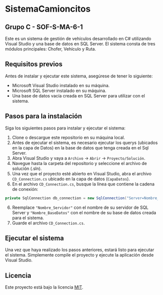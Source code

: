 # SistemaCamioncitos
## Grupo C - SOF-S-MA-6-1
Este es un sistema de gestión de vehículos desarrollado en C# utilizando Visual Studio y una base de datos en SQL Server. El sistema consta de tres módulos principales: Chofer, Vehículo y Ruta.

## Requisitos previos

Antes de instalar y ejecutar este sistema, asegúrese de tener lo siguiente:

- Microsoft Visual Studio instalado en su máquina.
- Microsoft SQL Server instalado en su máquina.
- Una base de datos vacía creada en SQL Server para utilizar con el sistema.

## Pasos para la instalación

Siga los siguientes pasos para instalar y ejecutar el sistema:

1. Clone o descargue este repositorio en su máquina local.
2. Antes de ejecutar el sistema, es necesario ejecutar los querys (ubicados en la capa de Datos) en la base de datos que tenga creada en el Sql Server.
3. Abra Visual Studio y vaya a `Archivo` -> `Abrir` -> `Proyecto/Solución`.
4. Navegue hasta la carpeta del repositorio y seleccione el archivo de solución (.sln).
5. Una vez que el proyecto esté abierto en Visual Studio, abra el archivo `CD_Connection.cs` ubicado en la capa de datos (`CapaDatos`).
6. En el archivo `CD_Connection.cs`, busque la línea que contiene la cadena de conexión:
```csharp
private SqlConnection db_connection = new SqlConnection("Server=Nombre_Servidor; Database=Nombre_BaseDatos; Integrated Security=true");
```
6. Reemplace `"Nombre_Servidor"` con el nombre de su servidor de SQL Server y `"Nombre_BaseDatos"` con el nombre de su base de datos creada para el sistema.
7. Guarde el archivo `CD_Connection.cs`.

## Ejecutar el sistema

Una vez que haya realizado los pasos anteriores, estará listo para ejecutar el sistema. Simplemente compile el proyecto y ejecute la aplicación desde Visual Studio.

## Licencia

Este proyecto está bajo la licencia [MIT](LICENSE).
